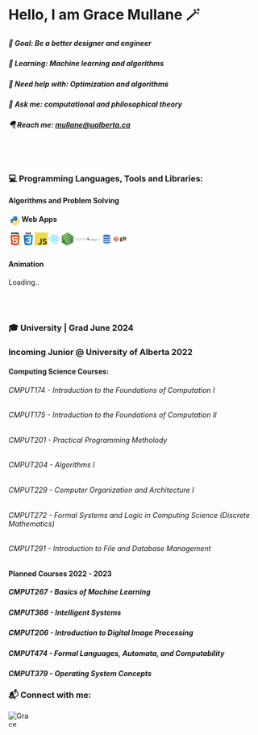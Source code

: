 # Hello, I am Grace Mullane 🪄

##### 🔭 Goal: Be a better designer and engineer
##### 🌱 Learning: Machine learning and algorithms
##### 💫 Need help with: Optimization and algorithms 
##### 💬 Ask me: computational and philosophical theory
##### 🪂 Reach me: mullane@ualberta.ca

<br> </br>

### 💻 Programming Languages, Tools and Libraries:

#### Algorithms and Problem Solving
<img align="left" target="_blank" alt="Python" width="26px" src="https://raw.githubusercontent.com/github/explore/80688e429a7d4ef2fca1e82350fe8e3517d3494d/topics/python/python.png" />

#### Web Apps
<img align="left" target="_blank" alt="HTML" width="26px" src="https://raw.githubusercontent.com/github/explore/80688e429a7d4ef2fca1e82350fe8e3517d3494d/topics/html/html.png" />
<img align="left" target="_blank" alt="CSS" width="26px" src="https://raw.githubusercontent.com/github/explore/80688e429a7d4ef2fca1e82350fe8e3517d3494d/topics/css/css.png" />
<img align="left" target="_blank" alt="JavaScript" width="26px" src="https://raw.githubusercontent.com/github/explore/80688e429a7d4ef2fca1e82350fe8e3517d3494d/topics/javascript/javascript.png" />
<img align="left" target="_blank" alt="React" width="26px" src="https://raw.githubusercontent.com/github/explore/80688e429a7d4ef2fca1e82350fe8e3517d3494d/topics/react/react.png" />
<img align="left" target="_blank" alt="NodeJS" width="26px" src="https://raw.githubusercontent.com/github/explore/80688e429a7d4ef2fca1e82350fe8e3517d3494d/topics/nodejs/nodejs.png" />
<img align="left" target="_blank" alt="Express" width="26px" src="https://raw.githubusercontent.com/github/explore/80688e429a7d4ef2fca1e82350fe8e3517d3494d/topics/express/express.png" />
<img align="left" target="_blank" alt="MongoDB" width="26px" src="https://raw.githubusercontent.com/github/explore/80688e429a7d4ef2fca1e82350fe8e3517d3494d/topics/mongodb/mongodb.png" />
<img align="left" target="_blank" alt="SQL" width="26px" src="https://raw.githubusercontent.com/github/explore/80688e429a7d4ef2fca1e82350fe8e3517d3494d/topics/sql/sql.png" />
<img align="left" target="_blank" alt="git" width="26px" src="https://raw.githubusercontent.com/github/explore/80688e429a7d4ef2fca1e82350fe8e3517d3494d/topics/git/git.png" />

<br> </br>

#### Animation
Loading..

<br> </br>

### 🎓 University | Grad June 2024
### Incoming Junior @ University of Alberta 2022

#### Computing Science Courses:
###### CMPUT174 - Introduction to the Foundations of Computation I
###### CMPUT175 - Introduction to the Foundations of Computation II
###### CMPUT201 - Practical Programming Metholody
###### CMPUT204 - Algorithms I
###### CMPUT229 - Computer Organization and Architecture I
###### CMPUT272 - Formal Systems and Logic in Computing Science (Discrete Mathematics)
###### CMPUT291 - Introduction to File and Database Management

#### Planned Courses 2022 - 2023

##### CMPUT267 - Basics of Machine Learning
##### CMPUT366 - Intelligent Systems
##### CMPUT206 - Introduction to Digital Image Processing
##### CMPUT474 - Formal Languages, Automata, and Computability
##### CMPUT379 - Operating System Concepts

### 📬 Connect with me:
<img align="left" src="https://raw.githubusercontent.com/rahuldkjain/github-profile-readme-generator/master/src/images/icons/Social/linked-in-alt.svg" alt="Grace Mullane | LinkedIn" height="30" width="40" />
